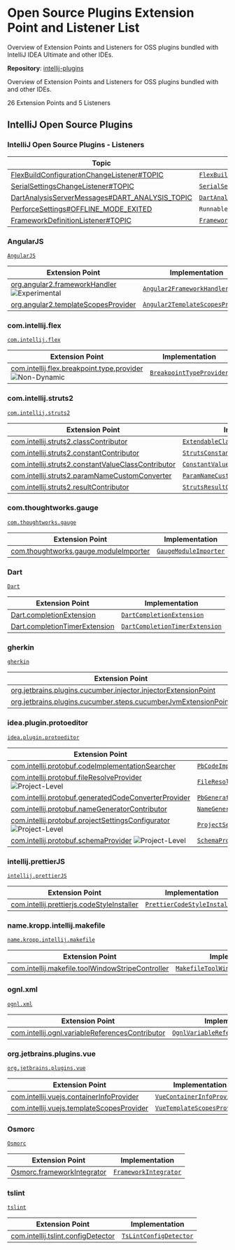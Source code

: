 <!-- Copyright 2000-2023 JetBrains s.r.o. and contributors. Use of this source code is governed by the Apache 2.0 license. -->

# Open Source Plugins Extension Point and Listener List

<link-summary>Overview of Extension Points and Listeners for OSS plugins bundled with IntelliJ IDEA Ultimate and other IDEs.</link-summary>

<tldr>

**Repository**: [intellij-plugins](%gh-ij-plugins%)

</tldr>

Overview of Extension Points and Listeners for OSS plugins bundled with [](idea_ultimate.md) and other IDEs.

<include from="snippets.md" element-id="ep_list_legend"/>

26 Extension Points and 5 Listeners

## IntelliJ Open Source Plugins

### IntelliJ Open Source Plugins - Listeners

| Topic | Listener |
|-------|----------|
| [FlexBuildConfigurationChangeListener#TOPIC](https://jb.gg/ipe/listeners?topics=com.intellij.lang.javascript.flex.projectStructure.model.impl.FlexBuildConfigurationChangeListener)  | [`FlexBuildConfigurationChangeListener`](%gh-ij-plugins%/flex/src/com/intellij/lang/javascript/flex/projectStructure/model/impl/FlexBuildConfigurationChangeListener.java) |
| [SerialSettingsChangeListener#TOPIC](https://jb.gg/ipe/listeners?topics=com.intellij.plugins.serialmonitor.service.SerialSettingsChangeListener)  | [`SerialSettingsChangeListener`](%gh-ij-plugins%/serial-monitor/src/main/java/com/intellij/plugins/serialmonitor/service/SerialSettingsChangeListener.java) |
| [DartAnalysisServerMessages#DART_ANALYSIS_TOPIC](https://jb.gg/ipe/listeners?topics=com.jetbrains.lang.dart.analyzer.DartAnalysisServerMessages.DartAnalysisNotifier)  | [`DartAnalysisNotifier`](%gh-ij-plugins%/Dart/src/com/jetbrains/lang/dart/analyzer/DartAnalysisServerMessages.java) |
| [PerforceSettings#OFFLINE_MODE_EXITED](https://jb.gg/ipe/listeners?topics=java.lang.Runnable)  | `Runnable` |
| [FrameworkDefinitionListener#TOPIC](https://jb.gg/ipe/listeners?topics=org.osmorc.settings.FrameworkDefinitionListener)  | [`FrameworkDefinitionListener`](%gh-ij-plugins%/osmorc/src/org/osmorc/settings/FrameworkDefinitionListener.java) |


### AngularJS

[`AngularJS`](%gh-ij-plugins%/AngularJS/resources/META-INF/plugin.xml)

| Extension Point | Implementation |
|-----------------|----------------|
| [org.angular2.frameworkHandler](https://jb.gg/ipe?extensions=org.angular2.frameworkHandler) ![Experimental][experimental] | [`Angular2FrameworkHandler`](%gh-ij-plugins%/AngularJS/src/org/angular2/entities/Angular2FrameworkHandler.kt) |
| [org.angular2.templateScopesProvider](https://jb.gg/ipe?extensions=org.angular2.templateScopesProvider) | [`Angular2TemplateScopesProvider`](%gh-ij-plugins%/AngularJS/src/org/angular2/codeInsight/template/Angular2TemplateScopesProvider.kt) |

### com.intellij.flex

[`com.intellij.flex`](%gh-ij-plugins%/flex/resources/META-INF/plugin.xml)

| Extension Point | Implementation |
|-----------------|----------------|
| [com.intellij.flex.breakpoint.type.provider](https://jb.gg/ipe?extensions=com.intellij.flex.breakpoint.type.provider) ![Non-Dynamic][non-dynamic] | [`BreakpointTypeProvider`](%gh-ij-plugins%/flex/src/com/intellij/lang/javascript/flex/debug/FlexBreakpointsHandler.java) |

### com.intellij.struts2

[`com.intellij.struts2`](%gh-ij-plugins%/struts2/plugin/resources/META-INF/plugin.xml)

| Extension Point | Implementation |
|-----------------|----------------|
| [com.intellij.struts2.classContributor](https://jb.gg/ipe?extensions=com.intellij.struts2.classContributor) | [`ExtendableClassConverterContributor`](%gh-ij-plugins%/struts2/dom/src/com/intellij/struts2/dom/ExtendableClassConverter.java) |
| [com.intellij.struts2.constantContributor](https://jb.gg/ipe?extensions=com.intellij.struts2.constantContributor) | [`StrutsConstantContributor`](%gh-ij-plugins%/struts2/plugin/src/com/intellij/struts2/model/constant/StrutsConstantContributor.java) |
| [com.intellij.struts2.constantValueClassContributor](https://jb.gg/ipe?extensions=com.intellij.struts2.constantValueClassContributor) | [`ConstantValueConverterClassContributor`](%gh-ij-plugins%/struts2/plugin/src/com/intellij/struts2/model/constant/ConstantValueConverterClassContributor.java) |
| [com.intellij.struts2.paramNameCustomConverter](https://jb.gg/ipe?extensions=com.intellij.struts2.paramNameCustomConverter) | [`ParamNameCustomConverter`](%gh-ij-plugins%/struts2/dom/src/com/intellij/struts2/dom/params/ParamNameConverter.java) |
| [com.intellij.struts2.resultContributor](https://jb.gg/ipe?extensions=com.intellij.struts2.resultContributor) | [`StrutsResultContributor`](%gh-ij-plugins%/struts2/plugin/src/com/intellij/struts2/dom/struts/impl/path/StrutsResultContributor.java) |

### com.thoughtworks.gauge

[`com.thoughtworks.gauge`](%gh-ij-plugins%/gauge/resources/META-INF/plugin.xml)

| Extension Point | Implementation                                                                                            |
|-----------------|-----------------------------------------------------------------------------------------------------------|
| [com.thoughtworks.gauge.moduleImporter](https://jb.gg/ipe?extensions=com.thoughtworks.gauge.moduleImporter) | [`GaugeModuleImporter`](%gh-ij-plugins%/gauge/src/com/thoughtworks/gauge/wizard/GaugeModuleImporter.java) |

### Dart

[`Dart`](%gh-ij-plugins%/Dart/resources/META-INF/plugin.xml)

| Extension Point | Implementation |
|-----------------|----------------|
| [Dart.completionExtension](https://jb.gg/ipe?extensions=Dart.completionExtension) | [`DartCompletionExtension`](%gh-ij-plugins%/Dart/src/com/jetbrains/lang/dart/ide/completion/DartCompletionExtension.java) |
| [Dart.completionTimerExtension](https://jb.gg/ipe?extensions=Dart.completionTimerExtension) | [`DartCompletionTimerExtension`](%gh-ij-plugins%/Dart/src/com/jetbrains/lang/dart/ide/completion/DartCompletionTimerExtension.java) |

### gherkin

[`gherkin`](%gh-ij-plugins%/cucumber/resources/META-INF/plugin.xml)

| Extension Point | Implementation |
|-----------------|----------------|
| [org.jetbrains.plugins.cucumber.injector.injectorExtensionPoint](https://jb.gg/ipe?extensions=org.jetbrains.plugins.cucumber.injector.injectorExtensionPoint) | [`GherkinInjectorExtensionPoint`](%gh-ij-plugins%/cucumber/src/org/jetbrains/plugins/cucumber/injector/GherkinInjectorExtensionPoint.java) |
| [org.jetbrains.plugins.cucumber.steps.cucumberJvmExtensionPoint](https://jb.gg/ipe?extensions=org.jetbrains.plugins.cucumber.steps.cucumberJvmExtensionPoint) | [`CucumberJvmExtensionPoint`](%gh-ij-plugins%/cucumber/src/org/jetbrains/plugins/cucumber/CucumberJvmExtensionPoint.java) |

### idea.plugin.protoeditor

[`idea.plugin.protoeditor`](%gh-ij-plugins%/protobuf/resources/META-INF/plugin.xml)

| Extension Point | Implementation |
|-----------------|----------------|
| [com.intellij.protobuf.codeImplementationSearcher](https://jb.gg/ipe?extensions=com.intellij.protobuf.codeImplementationSearcher) | [`PbCodeImplementationSearcher`](%gh-ij-plugins%/protobuf/protoeditor-core/src/com/intellij/protobuf/ide/gutter/PbGeneratedCodeConverterProvider.kt) |
| [com.intellij.protobuf.fileResolveProvider](https://jb.gg/ipe?extensions=com.intellij.protobuf.fileResolveProvider) ![Project-Level][project-level] | [`FileResolveProvider`](%gh-ij-plugins%/protobuf/protoeditor-core/src/com/intellij/protobuf/lang/resolve/FileResolveProvider.java) |
| [com.intellij.protobuf.generatedCodeConverterProvider](https://jb.gg/ipe?extensions=com.intellij.protobuf.generatedCodeConverterProvider) | [`PbGeneratedCodeConverterProvider`](%gh-ij-plugins%/protobuf/protoeditor-core/src/com/intellij/protobuf/ide/gutter/PbGeneratedCodeConverterProvider.kt) |
| [com.intellij.protobuf.nameGeneratorContributor](https://jb.gg/ipe?extensions=com.intellij.protobuf.nameGeneratorContributor) | [`NameGeneratorContributor`](%gh-ij-plugins%/protobuf/protoeditor-core/src/com/intellij/protobuf/lang/names/NameGeneratorContributor.java) |
| [com.intellij.protobuf.projectSettingsConfigurator](https://jb.gg/ipe?extensions=com.intellij.protobuf.projectSettingsConfigurator) ![Project-Level][project-level] | [`ProjectSettingsConfigurator`](%gh-ij-plugins%/protobuf/protoeditor-core/src/com/intellij/protobuf/ide/settings/ProjectSettingsConfigurator.java) |
| [com.intellij.protobuf.schemaProvider](https://jb.gg/ipe?extensions=com.intellij.protobuf.schemaProvider) ![Project-Level][project-level] | [`SchemaProvider`](%gh-ij-plugins%/protobuf/protoeditor-core/src/com/intellij/protobuf/lang/resolve/SchemaProvider.java) |

### intellij.prettierJS

[`intellij.prettierJS`](%gh-ij-plugins%/prettierJS/resources/META-INF/plugin.xml)

| Extension Point | Implementation |
|-----------------|----------------|
| [com.intellij.prettierjs.codeStyleInstaller](https://jb.gg/ipe?extensions=com.intellij.prettierjs.codeStyleInstaller) | [`PrettierCodeStyleInstaller`](%gh-ij-plugins%/prettierJS/src/com/intellij/prettierjs/codeStyle/PrettierCodeStyleInstaller.java) |

### name.kropp.intellij.makefile

[`name.kropp.intellij.makefile`](%gh-ij-plugins%/makefile/resources/META-INF/plugin.xml)

| Extension Point | Implementation |
|-----------------|----------------|
| [com.intellij.makefile.toolWindowStripeController](https://jb.gg/ipe?extensions=com.intellij.makefile.toolWindowStripeController) | [`MakefileToolWindowStripeController`](%gh-ij-plugins%/makefile/src/com/jetbrains/lang/makefile/toolWindow/MakefileToolWindowStripeController.kt) |

### ognl.xml

[`ognl.xml`](%gh-ij-plugins%/struts2/plugin/resources/META-INF/ognl.xml)

| Extension Point | Implementation |
|-----------------|----------------|
| [com.intellij.ognl.variableReferencesContributor](https://jb.gg/ipe?extensions=com.intellij.ognl.variableReferencesContributor) | [`OgnlVariableReferencesContributor`](%gh-ij-plugins%/struts2/ognl/src/com/intellij/lang/ognl/psi/resolve/variable/OgnlVariableReferencesContributor.java) |

### org.jetbrains.plugins.vue

[`org.jetbrains.plugins.vue`](%gh-ij-plugins%/vuejs/resources/META-INF/plugin.xml)

| Extension Point | Implementation |
|-----------------|----------------|
| [com.intellij.vuejs.containerInfoProvider](https://jb.gg/ipe?extensions=com.intellij.vuejs.containerInfoProvider) | [`VueContainerInfoProvider`](%gh-ij-plugins%/vuejs/src/org/jetbrains/vuejs/model/source/VueContainerInfoProvider.kt) |
| [com.intellij.vuejs.templateScopesProvider](https://jb.gg/ipe?extensions=com.intellij.vuejs.templateScopesProvider) | [`VueTemplateScopesProvider`](%gh-ij-plugins%/vuejs/src/org/jetbrains/vuejs/codeInsight/template/VueTemplateScopesProvider.kt) |

### Osmorc

[`Osmorc`](%gh-ij-plugins%/osmorc/resources/META-INF/plugin.xml)

| Extension Point | Implementation |
|-----------------|----------------|
| [Osmorc.frameworkIntegrator](https://jb.gg/ipe?extensions=Osmorc.frameworkIntegrator) | [`FrameworkIntegrator`](%gh-ij-plugins%/osmorc/src/org/osmorc/frameworkintegration/FrameworkIntegrator.java) |

### tslint

[`tslint`](%gh-ij-plugins%/tslint/resources/META-INF/plugin.xml)

| Extension Point | Implementation |
|-----------------|----------------|
| [com.intellij.tslint.configDetector](https://jb.gg/ipe?extensions=com.intellij.tslint.configDetector) | [`TsLintConfigDetector`](%gh-ij-plugins%/tslint/src/com/intellij/lang/javascript/linter/tslint/config/TsLintConfigDetector.java) |

[deprecated]: https://img.shields.io/badge/-Deprecated-lightgrey?style=flat-square
[removal]: https://img.shields.io/badge/-Removal-red?style=flat-square
[obsolete]: https://img.shields.io/badge/-Obsolete-grey?style=flat-square
[experimental]: https://img.shields.io/badge/-Experimental-violet?style=flat-square
[internal]: https://img.shields.io/badge/-Internal-darkred?style=flat-square
[project-level]: https://img.shields.io/badge/-Project--Level-blue?style=flat-square
[non-dynamic]: https://img.shields.io/badge/-Non--Dynamic-orange?style=flat-square
